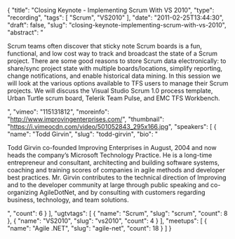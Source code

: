 {
  "title": "Closing Keynote - Implementing Scrum With VS 2010",
  "type": "recording",
  "tags": [
    "Scrum",
    "VS2010"
  ],
  "date": "2011-02-25T13:44:30",
  "draft": false,
  "slug": "closing-keynote-implementing-scrum-with-vs-2010",
  "abstract": "<p>Scrum teams often discover that sticky note Scrum boards is a fun, functional, and low cost way to track and broadcast the state of a Scrum project. There are some good reasons to store Scrum data electronically: to share/sync project state with multiple boards/locations, simplify reporting, change notifications, and enable historical data mining. In this session we will look at the various options available to TFS users to manage their Scrum projects. We will discuss the Visual Studio Scrum 1.0 process template, Urban Turtle scrum board, Telerik Team Pulse, and EMC TFS Workbench.</p>",
  "vimeo": "115131812",
  "moreinfo": "http://www.improvingenterprises.com/",
  "thumbnail": "https://i.vimeocdn.com/video/501052843_295x166.jpg",
  "speakers": [
    {
      "name": "Todd Girvin",
      "slug": "todd-girvin",
      "bio": "<p>Todd Girvin co-founded Improving Enterprises in August, 2004 and now heads the company’s Microsoft Technology Practice. He is a long-time entrepreneur and consultant, architecting and building software systems, coaching and training scores of companies in agile methods and developer best practices. Mr. Girvin contributes to the technical direction of Improving and to the developer community at large through public speaking and co-organizing AgileDotNet, and by consulting with customers regarding business, technology, and team solutions.</p>",
      "count": 6
    }
  ],
  "ugtvtags": [
    {
      "name": "Scrum",
      "slug": "scrum",
      "count": 8
    },
    {
      "name": "VS2010",
      "slug": "vs2010",
      "count": 4
    }
  ],
  "meetups": [
    {
      "name": "Agile .NET",
      "slug": "agile-net",
      "count": 18
    }
  ]
}
